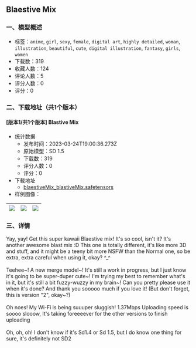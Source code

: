 ## Blaestive Mix
### 一、模型概述

- 标签：`anime`, `girl`, `sexy`, `female`, `digital art`, `highly detailed`, `woman`, `illustration`, `beautiful`, `cute`, `digital illustration`, `fantasy`, `girls`, `women`
- 下载数：319
- 收藏人数：124
- 评论人数：5
- 评分人数：0
- 评分：0

### 二、下载地址（共1个版本）

#### [版本1/共1个版本] Blastive Mix

- 统计数据
  - 发布时间：2023-03-24T19:00:36.273Z
  - 原始模型：SD 1.5
  - 下载数：319
  - 评分人数：0
  - 评分：0
- 下载地址
  - [blaestiveMix_blastiveMix.safetensors](https://civitai.com/api/download/models/28268)
- 样例图像：

| <img src="https://image.civitai.com/xG1nkqKTMzGDvpLrqFT7WA/93a2cff5-9acf-4b31-0950-4eedb3a18000/width=450/318054.jpeg" /> | <img src="https://image.civitai.com/xG1nkqKTMzGDvpLrqFT7WA/28acd59c-b20b-491b-634e-92bfef840700/width=450/318056.jpeg" /> | <img src="https://image.civitai.com/xG1nkqKTMzGDvpLrqFT7WA/9719cc82-d5c1-4f29-3515-8fa8e66f0400/width=450/318055.jpeg" /> |
| ---- | ---- | ---- |


### 三、详情
<p>Yay, yay! Get this super kawaii Blaestive mix! It's so cool, isn't it? It's another awesome blast mix :D This one is totally different, it's like more 3D and stuff, and it might be a teeny bit more NSFW than the Normal one, so be extra, extra careful when using it, okay? ^_^<br /><br />Teehee~! A new merge model~! It's still a work in progress, but I just know it's going to be super-duper cute~! I'm trying my best to remember what's in it, but it's still a bit fuzzy-wuzzy in my brain~! Can you pretty please use it when it's done? And thank you sooooo much if you love it! (But don't forget, this is version "2", okay~?)<br /><br />Oh noes! My Wi-Fi is being suuuper sluggish! 1.37Mbps Uploading speed is soooo slooow, It's taking foreeeever for the other versions to finish uploading<br /><br />Oh, oh, oh! I don't know if it's Sd1.4 or Sd 1.5, but I do know one thing for sure, it's definitely not SD2</p>